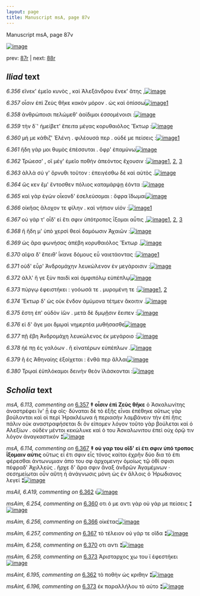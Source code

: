 ```yaml
---
layout: page
title: Manuscript msA, page 87v
---
```


Manuscript msA, page 87v

[![image](http://www.homermultitext.org/iipsrv?OBJ=IIP,1.0&FIF=/project/homer/pyramidal/deepzoom/hmt/vaimg/2017a/VA087VN_0590.tif&WID=100&CVT=JPEG)](http://www.homermultitext.org/ict2/?urn=urn:cite2:hmt:vaimg.2017a:VA087VN_0590)

prev:  [87r](../87r/) | next:  [88r](../88r/)

## *Iliad* text

*6.356* <a id="6.356"/> εἵνεκ' ἐμεῖο κυνὸς , καὶ Ἀλεξάνδρου ἕνεκ' ἄτης ,[![image](http://www.homermultitext.org/iipsrv?OBJ=IIP,1.0&FIF=/project/homer/pyramidal/deepzoom/hmt/vaimg/2017a/VA087VN_0590.tif&RGN=0.431,0.2269,0.457,0.0293&WID=1000&CVT=JPEG)](http://www.homermultitext.org/ict2/?urn=urn:cite2:hmt:vaimg.2017a:VA087VN_0590@0.431,0.2269,0.457,0.0293)

*6.357* <a id="6.357"/> οἷσιν ἐπὶ Ζεὺς θῆκε κακὸν μόρον . ὡς καὶ ὀπίσσω[![image](http://www.homermultitext.org/iipsrv?OBJ=IIP,1.0&FIF=/project/homer/pyramidal/deepzoom/hmt/vaimg/2017a/VA087VN_0590.tif&RGN=0.428,0.2472,0.457,0.0293&WID=1000&CVT=JPEG)](http://www.homermultitext.org/ict2/?urn=urn:cite2:hmt:vaimg.2017a:VA087VN_0590@0.428,0.2472,0.457,0.0293)[1](#msA_6.113)

*6.358* <a id="6.358"/> ἀνθρώποισι πελώμεθ' ἀοίδιμοι ἐσσομένοισι :[![image](http://www.homermultitext.org/iipsrv?OBJ=IIP,1.0&FIF=/project/homer/pyramidal/deepzoom/hmt/vaimg/2017a/VA087VN_0590.tif&RGN=0.428,0.2645,0.457,0.0293&WID=1000&CVT=JPEG)](http://www.homermultitext.org/ict2/?urn=urn:cite2:hmt:vaimg.2017a:VA087VN_0590@0.428,0.2645,0.457,0.0293)

*6.359* <a id="6.359"/> τὴν δ`' ἠμείβετ' ἔπειτα μέγας κορυθαιόλος Ἕκτωρ :[![image](http://www.homermultitext.org/iipsrv?OBJ=IIP,1.0&FIF=/project/homer/pyramidal/deepzoom/hmt/vaimg/2017a/VA087VN_0590.tif&RGN=0.426,0.281,0.457,0.0293&WID=1000&CVT=JPEG)](http://www.homermultitext.org/ict2/?urn=urn:cite2:hmt:vaimg.2017a:VA087VN_0590@0.426,0.281,0.457,0.0293)

*6.360* <a id="6.360"/> μή με κάθιζ' Ἑλένη . φιλέουσά περ . οὐδέ με πείσεις :[![image](http://www.homermultitext.org/iipsrv?OBJ=IIP,1.0&FIF=/project/homer/pyramidal/deepzoom/hmt/vaimg/2017a/VA087VN_0590.tif&RGN=0.425,0.3013,0.457,0.0293&WID=1000&CVT=JPEG)](http://www.homermultitext.org/ict2/?urn=urn:cite2:hmt:vaimg.2017a:VA087VN_0590@0.425,0.3013,0.457,0.0293)[1](#msAim_6.254)

*6.361* <a id="6.361"/> ἤδη γάρ μοι θυμὸς ἐπέσσυται . ὄφρ' ἐπαμύνω[![image](http://www.homermultitext.org/iipsrv?OBJ=IIP,1.0&FIF=/project/homer/pyramidal/deepzoom/hmt/vaimg/2017a/VA087VN_0590.tif&RGN=0.424,0.3186,0.457,0.0293&WID=1000&CVT=JPEG)](http://www.homermultitext.org/ict2/?urn=urn:cite2:hmt:vaimg.2017a:VA087VN_0590@0.424,0.3186,0.457,0.0293)

*6.362* <a id="6.362"/> Τρώεσσ' , οἳ μέγ' ἐμεῖο ποθὴν ἀπεόντος ἔχουσιν :[![image](http://www.homermultitext.org/iipsrv?OBJ=IIP,1.0&FIF=/project/homer/pyramidal/deepzoom/hmt/vaimg/2017a/VA087VN_0590.tif&RGN=0.421,0.3388,0.457,0.0293&WID=1000&CVT=JPEG)](http://www.homermultitext.org/ict2/?urn=urn:cite2:hmt:vaimg.2017a:VA087VN_0590@0.421,0.3388,0.457,0.0293)[1](#msAil_6.A19), [2](#msAint_6.195), [3](#msAim_6.255)

*6.363* <a id="6.363"/> ἀλλὰ σύ γ' ὄρνυθι τοῦτον : ἐπειγέσθω δὲ καὶ αὐτὸς .[![image](http://www.homermultitext.org/iipsrv?OBJ=IIP,1.0&FIF=/project/homer/pyramidal/deepzoom/hmt/vaimg/2017a/VA087VN_0590.tif&RGN=0.425,0.3584,0.457,0.0293&WID=1000&CVT=JPEG)](http://www.homermultitext.org/ict2/?urn=urn:cite2:hmt:vaimg.2017a:VA087VN_0590@0.425,0.3584,0.457,0.0293)

*6.364* <a id="6.364"/> ὥς κεν ἒμ' ἔντοσθεν πόλιος καταμάρψῃ ἐόντα :[![image](http://www.homermultitext.org/iipsrv?OBJ=IIP,1.0&FIF=/project/homer/pyramidal/deepzoom/hmt/vaimg/2017a/VA087VN_0590.tif&RGN=0.425,0.3779,0.457,0.0293&WID=1000&CVT=JPEG)](http://www.homermultitext.org/ict2/?urn=urn:cite2:hmt:vaimg.2017a:VA087VN_0590@0.425,0.3779,0.457,0.0293)

*6.365* <a id="6.365"/> καὶ γὰρ ἐγὼν οἶκονδ' ἐσελεύσομαι : ὄφρα ἴδωμαι[![image](http://www.homermultitext.org/iipsrv?OBJ=IIP,1.0&FIF=/project/homer/pyramidal/deepzoom/hmt/vaimg/2017a/VA087VN_0590.tif&RGN=0.425,0.3974,0.457,0.0293&WID=1000&CVT=JPEG)](http://www.homermultitext.org/ict2/?urn=urn:cite2:hmt:vaimg.2017a:VA087VN_0590@0.425,0.3974,0.457,0.0293)

*6.366* <a id="6.366"/> οἰκῆας ἄλοχον τε φίλην . καὶ νήπιον υἱόν :[![image](http://www.homermultitext.org/iipsrv?OBJ=IIP,1.0&FIF=/project/homer/pyramidal/deepzoom/hmt/vaimg/2017a/VA087VN_0590.tif&RGN=0.419,0.4177,0.457,0.0293&WID=1000&CVT=JPEG)](http://www.homermultitext.org/ict2/?urn=urn:cite2:hmt:vaimg.2017a:VA087VN_0590@0.419,0.4177,0.457,0.0293)[1](#msAim_6.256)

*6.367* <a id="6.367"/> οὐ γάρ τ' οἶδ' εἰ ἔτι σφιν ὑπότροπος ΐξομαι αὖτις ,[![image](http://www.homermultitext.org/iipsrv?OBJ=IIP,1.0&FIF=/project/homer/pyramidal/deepzoom/hmt/vaimg/2017a/VA087VN_0590.tif&RGN=0.419,0.4328,0.457,0.0293&WID=1000&CVT=JPEG)](http://www.homermultitext.org/ict2/?urn=urn:cite2:hmt:vaimg.2017a:VA087VN_0590@0.419,0.4328,0.457,0.0293)[1](#msAil_6.A20), [2](#msAim_6.257), [3](#msA_6.114)

*6.368* <a id="6.368"/> ἤ ἤδη μ' ὑπὸ χερσὶ θεοὶ δαμόωσιν Ἀχαιῶν :[![image](http://www.homermultitext.org/iipsrv?OBJ=IIP,1.0&FIF=/project/homer/pyramidal/deepzoom/hmt/vaimg/2017a/VA087VN_0590.tif&RGN=0.431,0.4538,0.435,0.0293&WID=1000&CVT=JPEG)](http://www.homermultitext.org/ict2/?urn=urn:cite2:hmt:vaimg.2017a:VA087VN_0590@0.431,0.4538,0.435,0.0293)

*6.369* <a id="6.369"/> ὡς ἄρα φωνήσας ἀπέβη κορυθαιόλος Ἕκτωρ .[![image](http://www.homermultitext.org/iipsrv?OBJ=IIP,1.0&FIF=/project/homer/pyramidal/deepzoom/hmt/vaimg/2017a/VA087VN_0590.tif&RGN=0.435,0.4696,0.437,0.0316&WID=1000&CVT=JPEG)](http://www.homermultitext.org/ict2/?urn=urn:cite2:hmt:vaimg.2017a:VA087VN_0590@0.435,0.4696,0.437,0.0316)

*6.370* <a id="6.370"/> αῖψα δ' ἔπειθ' ΐκανε δόμους εὖ ναιετάοντας :[![image](http://www.homermultitext.org/iipsrv?OBJ=IIP,1.0&FIF=/project/homer/pyramidal/deepzoom/hmt/vaimg/2017a/VA087VN_0590.tif&RGN=0.44,0.4906,0.411,0.0308&WID=1000&CVT=JPEG)](http://www.homermultitext.org/ict2/?urn=urn:cite2:hmt:vaimg.2017a:VA087VN_0590@0.44,0.4906,0.411,0.0308)[1](#msAim_6.258)

*6.371* <a id="6.371"/> οὐδ' εὗρ' Ἀνδρομάχην λευκώλενον ἐν μεγάροισιν :[![image](http://www.homermultitext.org/iipsrv?OBJ=IIP,1.0&FIF=/project/homer/pyramidal/deepzoom/hmt/vaimg/2017a/VA087VN_0590.tif&RGN=0.443,0.5071,0.428,0.0338&WID=1000&CVT=JPEG)](http://www.homermultitext.org/ict2/?urn=urn:cite2:hmt:vaimg.2017a:VA087VN_0590@0.443,0.5071,0.428,0.0338)

*6.372* <a id="6.372"/> ἀλλ' ἥ γε ξὺν παιδὶ καὶ ἀμφιπόλῳ εὐπέπλῳ[![image](http://www.homermultitext.org/iipsrv?OBJ=IIP,1.0&FIF=/project/homer/pyramidal/deepzoom/hmt/vaimg/2017a/VA087VN_0590.tif&RGN=0.436,0.5267,0.428,0.0338&WID=1000&CVT=JPEG)](http://www.homermultitext.org/ict2/?urn=urn:cite2:hmt:vaimg.2017a:VA087VN_0590@0.436,0.5267,0.428,0.0338)

*6.373* <a id="6.373"/> πύργῳ ἐφειστήκει : γοόωσά τε . μυρομένη τε :[![image](http://www.homermultitext.org/iipsrv?OBJ=IIP,1.0&FIF=/project/homer/pyramidal/deepzoom/hmt/vaimg/2017a/VA087VN_0590.tif&RGN=0.436,0.5447,0.428,0.0338&WID=1000&CVT=JPEG)](http://www.homermultitext.org/ict2/?urn=urn:cite2:hmt:vaimg.2017a:VA087VN_0590@0.436,0.5447,0.428,0.0338)[1](#msAim_6.259), [2](#msAint_6.196)

*6.374* <a id="6.374"/> Ἕκτωρ δ' ὡς οὐκ ἔνδον ἀμύμονα τέτμεν ἄκοιτιν .[![image](http://www.homermultitext.org/iipsrv?OBJ=IIP,1.0&FIF=/project/homer/pyramidal/deepzoom/hmt/vaimg/2017a/VA087VN_0590.tif&RGN=0.435,0.5665,0.441,0.0338&WID=1000&CVT=JPEG)](http://www.homermultitext.org/ict2/?urn=urn:cite2:hmt:vaimg.2017a:VA087VN_0590@0.435,0.5665,0.441,0.0338)

*6.375* <a id="6.375"/> ἔστη ἐπ' οὐδὸν ἰ̈ών . μετὰ δὲ δμῳῇσιν ἔειπεν :[![image](http://www.homermultitext.org/iipsrv?OBJ=IIP,1.0&FIF=/project/homer/pyramidal/deepzoom/hmt/vaimg/2017a/VA087VN_0590.tif&RGN=0.432,0.5853,0.441,0.0338&WID=1000&CVT=JPEG)](http://www.homermultitext.org/ict2/?urn=urn:cite2:hmt:vaimg.2017a:VA087VN_0590@0.432,0.5853,0.441,0.0338)

*6.376* <a id="6.376"/> εἰ δ' ἄγε μοι δμῳαὶ νημερτέα μυθήσασθε[![image](http://www.homermultitext.org/iipsrv?OBJ=IIP,1.0&FIF=/project/homer/pyramidal/deepzoom/hmt/vaimg/2017a/VA087VN_0590.tif&RGN=0.426,0.6048,0.441,0.0338&WID=1000&CVT=JPEG)](http://www.homermultitext.org/ict2/?urn=urn:cite2:hmt:vaimg.2017a:VA087VN_0590@0.426,0.6048,0.441,0.0338)

*6.377* <a id="6.377"/> πῇ ἔβη Ἀνδρομάχη λευκώλενος ἐκ μεγάροιο :[![image](http://www.homermultitext.org/iipsrv?OBJ=IIP,1.0&FIF=/project/homer/pyramidal/deepzoom/hmt/vaimg/2017a/VA087VN_0590.tif&RGN=0.442,0.6206,0.441,0.0338&WID=1000&CVT=JPEG)](http://www.homermultitext.org/ict2/?urn=urn:cite2:hmt:vaimg.2017a:VA087VN_0590@0.442,0.6206,0.441,0.0338)

*6.378* <a id="6.378"/> ἠέ πῃ ἐς γαλόων . ἢ εἰνατέρων εὐπέπλων .[![image](http://www.homermultitext.org/iipsrv?OBJ=IIP,1.0&FIF=/project/homer/pyramidal/deepzoom/hmt/vaimg/2017a/VA087VN_0590.tif&RGN=0.433,0.6401,0.441,0.0338&WID=1000&CVT=JPEG)](http://www.homermultitext.org/ict2/?urn=urn:cite2:hmt:vaimg.2017a:VA087VN_0590@0.433,0.6401,0.441,0.0338)

*6.379* <a id="6.379"/> ἢ ἐς Ἀθηναίης ἐξοίχεται : ἔνθά περ ἄλλαι[![image](http://www.homermultitext.org/iipsrv?OBJ=IIP,1.0&FIF=/project/homer/pyramidal/deepzoom/hmt/vaimg/2017a/VA087VN_0590.tif&RGN=0.432,0.6589,0.441,0.0338&WID=1000&CVT=JPEG)](http://www.homermultitext.org/ict2/?urn=urn:cite2:hmt:vaimg.2017a:VA087VN_0590@0.432,0.6589,0.441,0.0338)

*6.380* <a id="6.380"/> Τρῳαὶ ἐϋπλόκαμοι δεινὴν θεὸν ϊλάσκονται :[![image](http://www.homermultitext.org/iipsrv?OBJ=IIP,1.0&FIF=/project/homer/pyramidal/deepzoom/hmt/vaimg/2017a/VA087VN_0590.tif&RGN=0.442,0.6807,0.441,0.0338&WID=1000&CVT=JPEG)](http://www.homermultitext.org/ict2/?urn=urn:cite2:hmt:vaimg.2017a:VA087VN_0590@0.442,0.6807,0.441,0.0338)

## *Scholia* text

*msA, 6.113, commenting on* [6.357](#6.357)  <a id="msA_6.113"/> **‡ οἷσιν ἐπὶ Ζεὺς θῆκε** ὁ Ἀσκαλωνίτης ἀναστρέφει ἵν' ᾖ ἐφ οῖς· δύναται δὲ τὸ ἑξῆς εἶναι ἐπέθηκε οὕτως γὰρ βούλονται καὶ οἱ περὶ Ἡρακλέωνα ἠ περιασὴν λαμβάνειν τὴν ἐπί ἥτις πάλιν οὐκ αναστραφήσεται δι ὃν εἰπομεν λόγον τοῦτο γὰρ βούλεται καὶ ὁ Αλεξίων . οὐδὲν μέντοι κεκώλυκε καὶ ὁ του Ἀσκαλωνιτου ἐπεὶ οὐχ ὁρῷ τιν λόγον ἀναγκαστικόν ⁑[![image](http://www.homermultitext.org/iipsrv?OBJ=IIP,1.0&FIF=/project/homer/pyramidal/deepzoom/hmt/vaimg/2017a/VA087VN_0590.tif&RGN=0.16175387,0.11922545,0.68699337,0.04896266&WID=1000&CVT=JPEG)](http://www.homermultitext.org/ict2/?urn=urn:cite2:hmt:vaimg.2017a:VA087VN_0590@0.16175387,0.11922545,0.68699337,0.04896266)

*msA, 6.114, commenting on* [6.367](#6.367)  <a id="msA_6.114"/> **‡ οὐ γαρ του οῖδ' εἰ έτι σφιν ὑπό τροπος ΐξομαιν αὐτις** οὕτως εἰ έτι σφιν εἷς τόνος καίτοι ἐχρῆν δύο δια τὸ ἐπι φέρεσθαι ἀντωνυμιαν ἀπο του σφ ἀρχομενην ὁμοίως τῷ ὁθί σφισι πέφραδ' Ἀχιλλεύς . ῆρχε δ' ἄρα σφιν ἄναξ ἀνδρῶν Ἀγαμέμνων · σεσημείωται οὖν αὕτη ἡ ἀνάγνωσις μόνη ὡς ἐν ἄλλοις ὁ Ἡρωδιανος λεγεί ⁑[![image](http://www.homermultitext.org/iipsrv?OBJ=IIP,1.0&FIF=/project/homer/pyramidal/deepzoom/hmt/vaimg/2017a/VA087VN_0590.tif&RGN=0.17004422,0.41383126,0.21168018,0.11037344&WID=1000&CVT=JPEG)](http://www.homermultitext.org/ict2/?urn=urn:cite2:hmt:vaimg.2017a:VA087VN_0590@0.17004422,0.41383126,0.21168018,0.11037344)

*msAil, 6.A19, commenting on* [6.362](#6.362)  <a id="msAil_6.A19"/> ι[![image](http://www.homermultitext.org/iipsrv?OBJ=IIP,1.0&FIF=/project/homer/pyramidal/deepzoom/hmt/vaimg/2017a/VA087VN_0590.tif&RGN=0.497,0.3449,0.016,0.0105&WID=1000&CVT=JPEG)](http://www.homermultitext.org/ict2/?urn=urn:cite2:hmt:vaimg.2017a:VA087VN_0590@0.497,0.3449,0.016,0.0105)

*msAim, 6.254, commenting on* [6.360](#6.360)  <a id="msAim_6.254"/> οτι ὁ με αντι γὰρ οὐ γάρ με πείσεις ⁑[![image](http://www.homermultitext.org/iipsrv?OBJ=IIP,1.0&FIF=/project/homer/pyramidal/deepzoom/hmt/vaimg/2017a/VA087VN_0590.tif&RGN=0.37269713,0.30912863,0.05084746,0.03181189&WID=1000&CVT=JPEG)](http://www.homermultitext.org/ict2/?urn=urn:cite2:hmt:vaimg.2017a:VA087VN_0590@0.37269713,0.30912863,0.05084746,0.03181189)

*msAim, 6.256, commenting on* [6.366](#6.366)  <a id="msAim_6.256"/> οἰκέτας[![image](http://www.homermultitext.org/iipsrv?OBJ=IIP,1.0&FIF=/project/homer/pyramidal/deepzoom/hmt/vaimg/2017a/VA087VN_0590.tif&RGN=0.39001474,0.42863071,0.03131909,0.01549101&WID=1000&CVT=JPEG)](http://www.homermultitext.org/ict2/?urn=urn:cite2:hmt:vaimg.2017a:VA087VN_0590@0.39001474,0.42863071,0.03131909,0.01549101)

*msAim, 6.257, commenting on* [6.367](#6.367)  <a id="msAim_6.257"/> τὸ τέλειον οὐ γάρ τε οῖδα ⁑[![image](http://www.homermultitext.org/iipsrv?OBJ=IIP,1.0&FIF=/project/homer/pyramidal/deepzoom/hmt/vaimg/2017a/VA087VN_0590.tif&RGN=0.38522476,0.44688797,0.05268976,0.02295989&WID=1000&CVT=JPEG)](http://www.homermultitext.org/ict2/?urn=urn:cite2:hmt:vaimg.2017a:VA087VN_0590@0.38522476,0.44688797,0.05268976,0.02295989)

*msAim, 6.258, commenting on* [6.370](#6.370)  <a id="msAim_6.258"/> οτι αντι ⁑[![image](http://www.homermultitext.org/iipsrv?OBJ=IIP,1.0&FIF=/project/homer/pyramidal/deepzoom/hmt/vaimg/2017a/VA087VN_0590.tif&RGN=0.37896094,0.50248963,0.04679440,0.01576763&WID=1000&CVT=JPEG)](http://www.homermultitext.org/ict2/?urn=urn:cite2:hmt:vaimg.2017a:VA087VN_0590@0.37896094,0.50248963,0.04679440,0.01576763)

*msAim, 6.259, commenting on* [6.373](#6.373)  <a id="msAim_6.259"/> Ἀρισταρχος χω του ϊ ἐφεστήκει[![image](http://www.homermultitext.org/iipsrv?OBJ=IIP,1.0&FIF=/project/homer/pyramidal/deepzoom/hmt/vaimg/2017a/VA087VN_0590.tif&RGN=0.38448784,0.56002766,0.05563744,0.02655602&WID=1000&CVT=JPEG)](http://www.homermultitext.org/ict2/?urn=urn:cite2:hmt:vaimg.2017a:VA087VN_0590@0.38448784,0.56002766,0.05563744,0.02655602)

*msAint, 6.195, commenting on* [6.362](#6.362)  <a id="msAint_6.195"/> τὸ ποθὴν ὡς κριθην ⁑[![image](http://www.homermultitext.org/iipsrv?OBJ=IIP,1.0&FIF=/project/homer/pyramidal/deepzoom/hmt/vaimg/2017a/VA087VN_0590.tif&RGN=0.83714075,0.33540802,0.03500368,0.01715076&WID=1000&CVT=JPEG)](http://www.homermultitext.org/ict2/?urn=urn:cite2:hmt:vaimg.2017a:VA087VN_0590@0.83714075,0.33540802,0.03500368,0.01715076)

*msAint, 6.196, commenting on* [6.373](#6.373)  <a id="msAint_6.196"/> ἐκ παραλλήλου τὸ αὐτο ⁑[![image](http://www.homermultitext.org/iipsrv?OBJ=IIP,1.0&FIF=/project/homer/pyramidal/deepzoom/hmt/vaimg/2017a/VA087VN_0590.tif&RGN=0.83787767,0.54370678,0.03684598,0.01576763&WID=1000&CVT=JPEG)](http://www.homermultitext.org/ict2/?urn=urn:cite2:hmt:vaimg.2017a:VA087VN_0590@0.83787767,0.54370678,0.03684598,0.01576763)